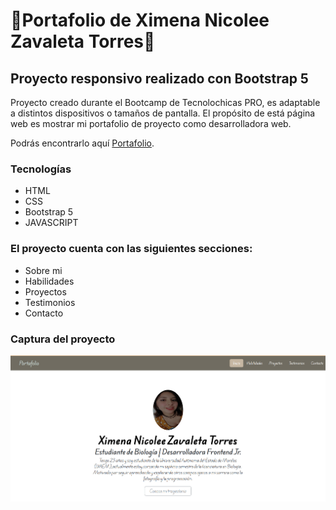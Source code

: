 # 💙Portafolio de Ximena Nicolee Zavaleta Torres💜 
## Proyecto responsivo realizado con Bootstrap 5

Proyecto creado durante el Bootcamp de Tecnolochicas PRO, es adaptable a distintos dispositivos o tamaños de pantalla. 
El propósito de está página web es mostrar mi portafolio de proyecto como desarrolladora web. 

Podrás encontrarlo aquí [Portafolio](https://killjoy77.github.io/).

### Tecnologías

* HTML
* CSS
* Bootstrap 5
* JAVASCRIPT

### El proyecto cuenta con las siguientes secciones:

* Sobre mi
* Habilidades
* Proyectos
* Testimonios
* Contacto

### Captura del proyecto
![captura del proyecto](/assets/portafolio_cap.png)